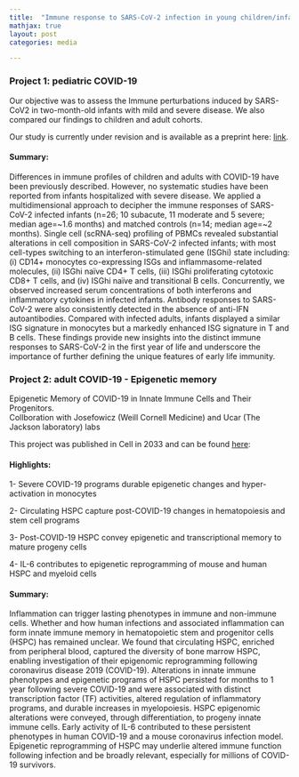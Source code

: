 ```yaml
---
title:  "Immune response to SARS-CoV-2 infection in young children/infant and adult patients"
mathjax: true
layout: post
categories: media

---
```


### Project 1: pediatric COVID-19 

Our objective was to assess the Immune perturbations induced by SARS-CoV2 in two-month-old infants with mild and severe disease. We also compared our findings to children and adult cohorts. 

Our study is currently under revision and is available as a preprint here: [link].

#### Summary: 
Differences in immune profiles of children and adults with COVID-19 have been previously described. However, no systematic studies have been reported from infants hospitalized with severe disease. We applied a multidimensional approach to decipher the immune responses of SARS-CoV-2 infected infants (n=26; 10 subacute, 11 moderate and 5 severe; median age=~1.6 months) and matched controls (n=14; median age=~2 months). Single cell (scRNA-seq) profiling of PBMCs revealed substantial alterations in cell composition in SARS-CoV-2 infected infants; with most cell-types switching to an interferon-stimulated gene (ISGhi) state including: (i) CD14+ monocytes co-expressing ISGs and inflammasome-related molecules, (ii) ISGhi naïve CD4+ T cells, (iii) ISGhi proliferating cytotoxic CD8+ T cells, and (iv) ISGhi naïve and transitional B cells. Concurrently, we observed increased serum concentrations of both interferons and inflammatory cytokines in infected infants. Antibody responses to SARS-CoV-2 were also consistently detected in the absence of anti-IFN autoantibodies. Compared with infected adults, infants displayed a similar ISG signature in monocytes but a markedly enhanced ISG signature in T and B cells. These findings provide new insights into the distinct immune responses to SARS-CoV-2 in the first year of life and underscore the importance of further defining the unique features of early life immunity.

### Project 2: adult COVID-19  - Epigenetic memory 

Epigenetic Memory of COVID-19 in Innate Immune Cells and Their Progenitors. \
Collboration with Josefowicz (Weill Cornell Medicine) and Ucar (The Jackson laboratory) labs

This project was published in Cell in 2033 and can be found [here]: 

#### Highlights: 

1- Severe COVID-19 programs durable epigenetic changes and hyper-activation in monocytes 

2- Circulating HSPC capture post-COVID-19 changes in hematopoiesis and stem cell programs

3- Post-COVID-19 HSPC convey epigenetic and transcriptional memory to mature progeny cells

4- IL-6 contributes to epigenetic reprogramming of mouse and human HSPC and myeloid cells

#### Summary:

Inflammation can trigger lasting phenotypes in immune and non-immune cells. Whether and how human infections and associated inflammation can form innate immune memory in hematopoietic stem and progenitor cells (HSPC) has remained unclear. We found that circulating HSPC, enriched from peripheral blood, captured the diversity of bone marrow HSPC, enabling investigation of their epigenomic reprogramming following coronavirus disease 2019 (COVID-19). Alterations in innate immune phenotypes and epigenetic programs of HSPC persisted for months to 1 year following severe COVID-19 and were associated with distinct transcription factor (TF) activities, altered regulation of inflammatory programs, and durable increases in myelopoiesis. HSPC epigenomic alterations were conveyed, through differentiation, to progeny innate immune cells. Early activity of IL-6 contributed to these persistent phenotypes in human COVID-19 and a mouse coronavirus infection model. Epigenetic reprogramming of HSPC may underlie altered immune function following infection and be broadly relevant, especially for millions of COVID-19 survivors.

[link]: https://www.researchsquare.com/article/rs-5176621/v1
[here]: https://www.cell.com/cell/fulltext/S0092-8674(23)00796-1?_=


